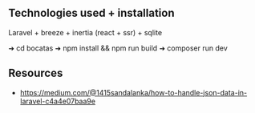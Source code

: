 ## Technologies used + installation

Laravel + breeze + inertia (react + ssr) + sqlite

➜ cd bocatas
➜ npm install && npm run build
➜ composer run dev

## Resources

- https://medium.com/@1415sandalanka/how-to-handle-json-data-in-laravel-c4a4e07baa9e
